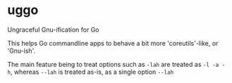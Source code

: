 uggo
=====

Ungraceful Gnu-ification for Go

This helps Go commandline apps to behave a bit more 'coreutils'-like, or 'Gnu-ish'.

The main feature being to treat options such as `-lah` are treated as `-l -a -h`, whereas `--lah` is treated as-is, as a single option `--lah`
